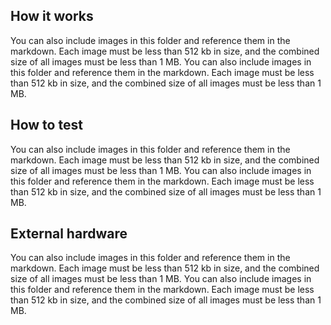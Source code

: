 <!---

This file is used to generate your project datasheet. Please fill in the information below and delete any unused
sections.

You can also include images in this folder and reference them in the markdown. Each image must be less than
512 kb in size, and the combined size of all images must be less than 1 MB.
-->

## How it works

You can also include images in this folder and reference them in the markdown. Each image must be less than
512 kb in size, and the combined size of all images must be less than 1 MB.
You can also include images in this folder and reference them in the markdown. Each image must be less than
512 kb in size, and the combined size of all images must be less than 1 MB.

## How to test

You can also include images in this folder and reference them in the markdown. Each image must be less than
512 kb in size, and the combined size of all images must be less than 1 MB.
You can also include images in this folder and reference them in the markdown. Each image must be less than
512 kb in size, and the combined size of all images must be less than 1 MB.

## External hardware

You can also include images in this folder and reference them in the markdown. Each image must be less than
512 kb in size, and the combined size of all images must be less than 1 MB.
You can also include images in this folder and reference them in the markdown. Each image must be less than
512 kb in size, and the combined size of all images must be less than 1 MB.
